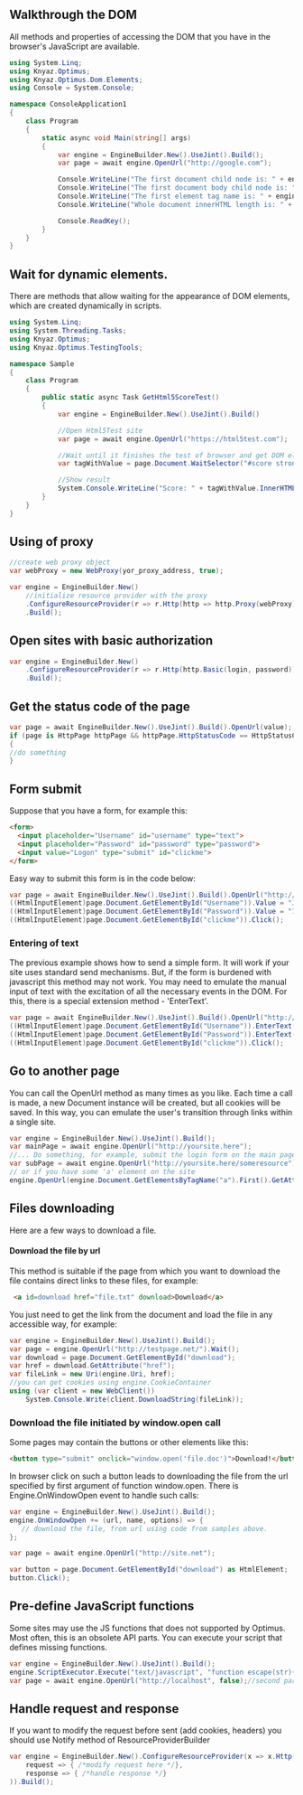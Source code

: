## Walkthrough the DOM
All methods and properties of accessing the DOM that you have in the browser's JavaScript are available.
```c#
using System.Linq;
using Knyaz.Optimus;
using Knyaz.Optimus.Dom.Elements;
using Console = System.Console;

namespace ConsoleApplication1
{
	class Program
	{
		static async void Main(string[] args)
		{
			var engine = EngineBuilder.New().UseJint().Build();
			var page = await engine.OpenUrl("http://google.com");

			Console.WriteLine("The first document child node is: " + engine.Document.FirstChild);
			Console.WriteLine("The first document body child node is: " + engine.Document.Body.FirstChild);
			Console.WriteLine("The first element tag name is: " + engine.Document.ChildNodes.OfType<HtmlElement>().First().TagName);
			Console.WriteLine("Whole document innerHTML length is: " + engine.Document.DocumentElement.InnerHTML.Length);

			Console.ReadKey();
		}
	}
}
```


## Wait for dynamic elements.
There are methods that allow waiting for the appearance of DOM elements, which are created dynamically in scripts.
```c#
using System.Linq;
using System.Threading.Tasks;
using Knyaz.Optimus;
using Knyaz.Optimus.TestingTools;

namespace Sample
{
	class Program
	{
		public static async Task GetHtml5ScoreTest()
		{
			var engine = EngineBuilder.New().UseJint().Build()

			//Open Html5Test site
			var page = await engine.OpenUrl("https://html5test.com");

			//Wait until it finishes the test of browser and get DOM element with score value.
			var tagWithValue = page.Document.WaitSelector("#score strong").FirstOrDefault();

			//Show result
			System.Console.WriteLine("Score: " + tagWithValue.InnerHTML);
		}
	}
}
```

## Using of proxy
```c#
//create web proxy object
var webProxy = new WebProxy(yor_proxy_address, true);

var engine = EngineBuilder.New()
    //initialize resource provider with the proxy
    .ConfigureResourceProvider(r => r.Http(http => http.Proxy(webProxy))) 
    .Build();
```

## Open sites with basic authorization
```c#
var engine = EngineBuilder.New()
    .ConfigureResourceProvider(r => r.Http(http.Basic(login, password))) 
    .Build();

```

## Get the status code of the page
```c#
var page = await EngineBuilder.New().UseJint().Build().OpenUrl(value);
if (page is HttpPage httpPage && httpPage.HttpStatusCode == HttpStatusCode.Unauthorized)
{
//do something
}
```
## Form submit

Suppose that you have a form, for example this:

```html
<form>
  <input placeholder="Username" id="username" type="text">
  <input placeholder="Password" id="password" type="password">
  <input value="Logon" type="submit" id="clickme">
</form>
```

Easy way to submit this form is in the code below:


```c#
var page = await EngineBuilder.New().UseJint().Build().OpenUrl("http://yoursite.here");
((HtmlInputElement)page.Document.GetElementById("Username")).Value = "John";
((HtmlInputElement)page.Document.GetElementById("Password")).Value = "123456";
((HtmlInputElement)page.Document.GetElementById("clickme")).Click();

```

### Entering of text

The previous example shows how to send a simple form. It will work if your site uses standard send mechanisms. But, if the form is burdened with javascript this method may not work. You may need to emulate the manual input of text with the excitation of all the necessary events in the DOM. For this, there is a special extension method  -
 'EnterText'.


```c#
var page = await EngineBuilder.New().UseJint().Build().OpenUrl("http://yoursite.here");
((HtmlInputElement)page.Document.GetElementById("Username")).EnterText("John");
((HtmlInputElement)page.Document.GetElementById("Password")).EnterText("123456");
((HtmlInputElement)page.Document.GetElementById("clickme")).Click();

```

## Go to another page

You can call the OpenUrl method as many times as you like. Each time a call is made, a new Document instance will be created, but all cookies will be saved. In this way, you can emulate the user's transition through links within a single site.


```c#
var engine = EngineBuilder.New().UseJint().Build();
var mainPage = await engine.OpenUrl("http://yoursite.here");
//... Do something, for example, submit the login form on the main page.
var subPage = await engine.OpenUrl("http://yoursite.here/someresource");
// or if you have some 'a' element on the site
engine.OpenUrl(engine.Document.GetElementsByTagName("a").First().GetAttribute("href"));
```

## Files downloading

Here are a few ways to download a file.

#### Download the file by url


This method is suitable if the page from which you want to download the file contains direct links to these files, for example: 

```html
 <a id=download href="file.txt" download>Download</a>
```


You just need to get the link from the document and load the file in any accessible way, for example:


```c#
var engine = EngineBuilder.New().UseJint().Build();
var page = engine.OpenUrl("http://testpage.net/").Wait();
var download = page.Document.GetElementById("download");
var href = download.GetAttribute("href");
var fileLink = new Uri(engine.Uri, href);
//you can get cookies using engine.CookieContainer
using (var client = new WebClient())
    System.Console.Write(client.DownloadString(fileLink));
```

### Download the file initiated by window.open call
Some pages may contain the buttons or other elements like this:

```html
<button type="submit" onclick="window.open('file.doc')">Download!</button>
```

In browser click on such a button leads to downloading the file from the url specified by first argument of function window.open. There is Engine.OnWindowOpen event to handle such calls:


```c#
var engine = EngineBuilder.New().UseJint().Build();
engine.OnWindowOpen += (url, name, options) => {
   // download the file, from url using code from samples above.
};

var page = await engine.OpenUrl("http://site.net");

var button = page.Document.GetElementById("download") as HtmlElement;
button.Click();
```

## Pre-define JavaScript functions
Some sites may use the JS functions that does not supported by Optimus. Most often, this is an obsolete API parts. You can execute your script that defines missing functions.

```c#
var engine = EngineBuilder.New().UseJint().Build();
engine.ScriptExecutor.Execute("text/javascript", "function escape(str){return encodeURI(str)};");
var page = await engine.OpenUrl("http://localhost", false);//second parameter should be 'false'.
```

## Handle request and response
If you want to modify the request before sent (add cookies, headers) you should use Notify method of ResourceProviderBuilder

```c#
var engine = EngineBuilder.New().ConfigureResourceProvider(x => x.Http().Notify(
    request => { /*modify request here */},
    response => { /*handle response */}
)).Build();
```